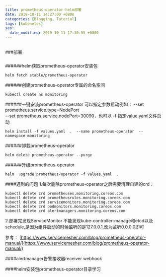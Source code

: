 ```yaml
---
title: prometheus-operator-helm部署
date: 2019-10-11 14:27:00 +0800
categories: [Blogging, Tutorial]
tags: [kubenetes]
seo:
  date_modified: 2019-10-11 17:30:55 +0800
---
```


##

###部署
####
#####
######helm获取prometheus-operator安装包
```
helm fetch stable/prometheus-operator
```

######创建prometheus-operator专属的命名空间
```
kubectl create ns monitoring
```

######一键安装prometheus-operator
可以指定参数启动例如：
--set prometheus.service.type=NodePort  
--set prometheus.service.nodePort=30090，也可以 -f 指定value.yaml文件启动
```
helm install -f values.yaml  .  --name prometheus-operator  --namespace monitoring
```

######卸载prometheus-operator
```
helm delete prometheus-operator --purge
```

######升级prometheus-operator
```
helm  upgrade prometheus-operator -f values.yaml  .
```

####遇到的问题
1.每次删除prometheus-operator之后需要清理自建的crd：
```
kubectl delete crd prometheuses.monitoring.coreos.com
kubectl delete crd prometheusrules.monitoring.coreos.com
kubectl delete crd servicemonitors.monitoring.coreos.com
kubectl delete crd podmonitors.monitoring.coreos.com
kubectl delete crd alertmanagers.monitoring.coreos.com
```
2.部署完发现ServiceMonitor 不能发现kube-controller-manage和etcd以及schedule,是因为组件启动的时候监听的是127.0.0.1,改为监听0.0.0.0即可

参考：
[https://www.servicemesher.com/blog/prometheus-operator-manual/](https://www.servicemesher.com/blog/prometheus-operator-manual/)

####alertmanager告警接收器receiver webhook


####helm安装包prometheus-operator目录学习